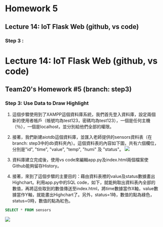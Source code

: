 # Homework 5

## Lecture 14: IoT Flask Web (github, vs code)

### Step 3 :





# Lecture 14: IoT Flask Web (github, vs code)
## Team20's Homework #5 (branch: step3)

### Step 3: Use Data to Draw Highlight

1. 這個步驟使用到了XAMPP這個資料庫系統，我們首先登入資料庫，設定兩個新的使用者帳戶（帳號均為test123，密碼均為test123），一個是任何主機（％），一個是localhost，並分別給他們全部的權限。
2. 接著，我們新建aiotdb這個資料庫，並匯入老師提供的sensors資料表（在branch: step3中的db資料夾內）。這個資料表的內容如下圖，共有六個欄位，分別是"id", "time", "value", "temp", "humi" 及 "status"。
![](https://i.imgur.com/p6JXC2U.png)

3. 資料庫建立完成後，使用vs code來編輯app.py及index.html兩個檔案使Github能夠留存History。
4. 接著，來到了這個步驟的主要目的：藉由資料表裡的value及status數據畫出Highchart。利用app.py中的SQL code，如下，就能夠取出資料表內全部的數值，再將這些取到的數值傳送至index.html，將time數據當作X軸，value數據當作Y軸，就能畫出Highchart了。另外，status=1時，數值的點為綠色，status=0時，數值的點為紅色。
```sql
SELECT * FROM sensors
```

![](https://i.imgur.com/nn3n0eS.png)